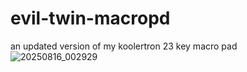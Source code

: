 # evil-twin-macropd
an updated version of my koolertron 23 key macro pad 
![20250816_002929](https://github.com/user-attachments/assets/bf1bdaf9-86e3-42d7-b9b9-f05c5524d0d2)

